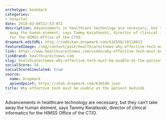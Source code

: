 ```yaml
---
archetype: bookmark
categories:
- hospital
date: 2019-03-04T13:53:07Z
description: Advancements in healthcare technology are necessary, but they can’t take
  away the human element, says Tammy Kwiatkoski, director of clinical informatics
  for the HIMSS Office of the CTIO.
dropmark.editURL: http://radhikan.dropmark.com/616548/18128023
featuredImage: /img/content/post/healthcareitnews-why-effective-tech-must-be-usable-at-the-patient-bedside.jpg
link: https://www.healthcareitnews.com/video/why-effective-tech-must-be-usable-patient-bedside
linkBrand: healthcareitnews.com
slug: healthcareitnews-why-effective-tech-must-be-usable-at-the-patient-bedside
socialScore: 34
socialScoreSimulated: true
source:
  name: Dropmark
  apiendpoint: https://shah.dropmark.com/616548.json
title: Why effective tech must be usable at the patient bedside
---
```

Advancements in healthcare technology are necessary, but they can’t take away the human element, says Tammy Kwiatkoski, director of clinical informatics for the HIMSS Office of the CTIO.
